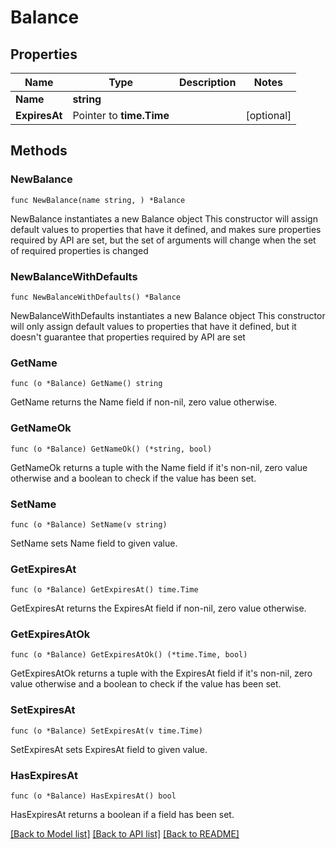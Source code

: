 # Balance

## Properties

Name | Type | Description | Notes
------------ | ------------- | ------------- | -------------
**Name** | **string** |  | 
**ExpiresAt** | Pointer to **time.Time** |  | [optional] 

## Methods

### NewBalance

`func NewBalance(name string, ) *Balance`

NewBalance instantiates a new Balance object
This constructor will assign default values to properties that have it defined,
and makes sure properties required by API are set, but the set of arguments
will change when the set of required properties is changed

### NewBalanceWithDefaults

`func NewBalanceWithDefaults() *Balance`

NewBalanceWithDefaults instantiates a new Balance object
This constructor will only assign default values to properties that have it defined,
but it doesn't guarantee that properties required by API are set

### GetName

`func (o *Balance) GetName() string`

GetName returns the Name field if non-nil, zero value otherwise.

### GetNameOk

`func (o *Balance) GetNameOk() (*string, bool)`

GetNameOk returns a tuple with the Name field if it's non-nil, zero value otherwise
and a boolean to check if the value has been set.

### SetName

`func (o *Balance) SetName(v string)`

SetName sets Name field to given value.


### GetExpiresAt

`func (o *Balance) GetExpiresAt() time.Time`

GetExpiresAt returns the ExpiresAt field if non-nil, zero value otherwise.

### GetExpiresAtOk

`func (o *Balance) GetExpiresAtOk() (*time.Time, bool)`

GetExpiresAtOk returns a tuple with the ExpiresAt field if it's non-nil, zero value otherwise
and a boolean to check if the value has been set.

### SetExpiresAt

`func (o *Balance) SetExpiresAt(v time.Time)`

SetExpiresAt sets ExpiresAt field to given value.

### HasExpiresAt

`func (o *Balance) HasExpiresAt() bool`

HasExpiresAt returns a boolean if a field has been set.


[[Back to Model list]](../README.md#documentation-for-models) [[Back to API list]](../README.md#documentation-for-api-endpoints) [[Back to README]](../README.md)



